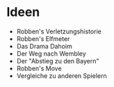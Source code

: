 # Ideen

* Robben's Verletzungshistorie
* Robben's Elfmeter
* Das Drama Dahoim
* Der Weg nach Wembley
* Der "Abstieg zu den Bayern"
* Robben's Move
* Vergleiche zu anderen Spielern